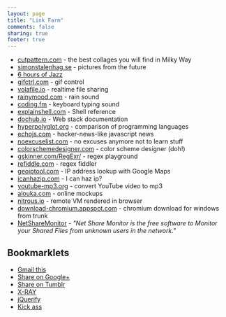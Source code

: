 ```yaml
---
layout: page
title: "Link Farm"
comments: false
sharing: true
footer: true
---
```


- [cutpattern.com](http://cutpattern.com/) - the best collages you will find in Milky Way
- [simonstalenhag.se](http://www.simonstalenhag.se/) - pictures from the future
- [6 hours of Jazz](http://www.youtube.com/watch?v=aGHT40qkysw)
- [gifctrl.com](http://gifctrl.com/) - gif control
- [volafile.io](http://volafile.io) - realtime file sharing
- [rainymood.com](http://www.rainymood.com/) - rain sound
- [coding.fm](http://coding.fm/) - keyboard typing sound
- [explainshell.com](http://explainshell.com/) - Shell reference
- [dochub.io](http://dochub.io/) - Web stack documentation
- [hyperpolyglot.org](http://hyperpolyglot.org) - comparison of programming languages
- [echojs.com](http://www.echojs.com/) - hacker-news-like javascript news
- [noexcuselist.com](http://www.noexcuselist.com/) - no excuses anymore not to learn stuff
- [colorschemedesigner.com](http://colorschemedesigner.com/) - color scheme designer (doh!)
- [gskinner.com/RegExr/](http://gskinner.com/RegExr/) - regex playground
- [refiddle.com](http://refiddle.com/) - regex fiddler
- [geoiptool.com](http://www.geoiptool.com/) - IP address lookup with Google Maps
- [icanhazip.com](http://icanhazip.com/) - I can haz ip?
- [youtube-mp3.org](http://www.youtube-mp3.org/) - convert YouTube video to mp3
- [alouka.com](http://alouka.com/) - online mockups
- [nitrous.io](https://www.nitrous.io/join/OqTrHcEDHjk) - remote VM rendered in browser
- [download-chromium.appspot.com](http://download-chromium.appspot.com) - chromium download for windows from trunk
- [NetShareMonitor](http://securityxploded.com/netsharemonitor.php) - *"Net Share Monitor is the free software to Monitor your Shared Files from unknown users in the network."*

Bookmarklets
-

- <a href="javascript:(function()%7Bm='http://mail.google.com/mail/?view=cm&fs=1&tf=1&to=&su='+encodeURIComponent(document.title)+'&body='+encodeURIComponent(document.location);w=window.open(m,'addwindow','status=no,toolbar=no,width=575,height=545,resizable=yes');setTimeout(function()%7Bw.focus();%7D, 250);%7D)();">Gmail this</a>
- <a href="javascript:void window.open('https://plus.google.com/share?url=' + encodeURIComponent(location.href), '_blank', 'width=500,height=300')">Share on Google+</a>
- <a href="javascript:var d=document,w=window,e=w.getSelection,k=d.getSelection,x=d.selection,s=(e?e():(k)?k():(x?x.createRange().text:0)),f='http://www.tumblr.com/share',l=d.location,e=encodeURIComponent,p='?v=3&u='+e(l.href) +'&t='+e(d.title) +'&s='+e(s),u=f+p;try{if(!/^(.*\.)?tumblr[^.]*$/.test(l.host))throw(0);tstbklt();}catch(z){a =function(){if(!w.open(u,'t','toolbar=0,resizable=0,status=1,width=450,height=430'))l.href=u;};if(/Firefox/.test(navigator.userAgent))setTimeout(a,0);else a();}void(0)">Share on Tumblr</a>
- <a href="javascript:function loadScript(scriptURL) { var scriptElem = document.createElement('SCRIPT'); scriptElem.setAttribute('language', 'JavaScript'); scriptElem.setAttribute('src', scriptURL); document.body.appendChild(scriptElem);}loadScript('http://westciv.com/xray/thexray.js');">X-RAY</a>
- <a href="javascript:var s=document.createElement('script');s.setAttribute('src', 'http://jquery.com/src/jquery-latest.js');document.getElementsByTagName('body')[0].appendChild(s);alert('Using latest jQuery.');void(s);">jQuerify</a>
- <a href="javascript:var s = document.createElement('script');s.type='text/javascript';document.body.appendChild(s);s.src='http://erkie.github.com/asteroids.min.js';void(0);">Kick ass</a>